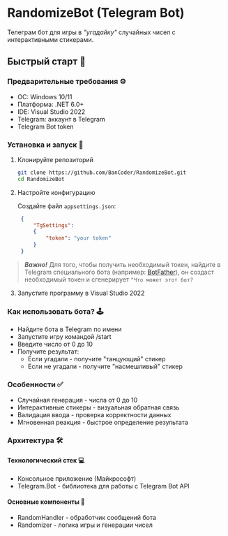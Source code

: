 # RandomizeBot (Telegram Bot)

Телеграм бот для игры в *"угадайку"* случайных чисел с интерактивными стикерами. 

## Быстрый старт 🚀

### Предварительные требования ⚙️
- ОС: Windows 10/11
- Платформа: .NET 6.0+
- IDE: Visual Studio 2022
- Telegram: аккаунт в Telegram 
- Telegram Bot token

### Установка и запуск 🔧
1. Клонируйте репозиторий
   ```bash
   git clone https://github.com/BanCoder/RandomizeBot.git
   cd RandomizeBot
   ```
2. Настройте конфигурацию 
   
   Создайте файл `appsettings.json`:
   ```json
    {
	    "TgSettings": 
        {
		    "token": "your token"
	    }
    }
   ```

>***Важно!*** Для того, чтобы получить необходимый токен, найдите в Telegram специального бота (например: [BotFather](https://t.me/BotFather)), он создаст необходимый токен и сгенерирует `"Что может этот бот? `

3. Запустите программу в Visual Studio 2022
   
### Как использовать бота? 🕹️
- Найдите бота в Telegram по имени
- Запустите игру командой /start
- Введите число от 0 до 10
- Получите результат: 
    - Если угадали - получите "танцующий" стикер 
    - Если не угадали - получите "насмешливый" стикер
### Особенности ✅
-  Случайная генерация - числа от 0 до 10
-  Интерактивные стикеры - визуальная обратная связь
-  Валидация ввода - проверка корректности данных
-  Мгновенная реакция - быстрое определение результата
### Архитектура 🛠️

#### Технологический стек 💻
- Консольное приложение (Майкрософт)
- Telegram.Bot - библиотека для работы с Telegram Bot API

#### Основные компоненты 📃
- RandomHandler - обработчик сообщений бота
- Randomizer - логика игры и генерации чисел

